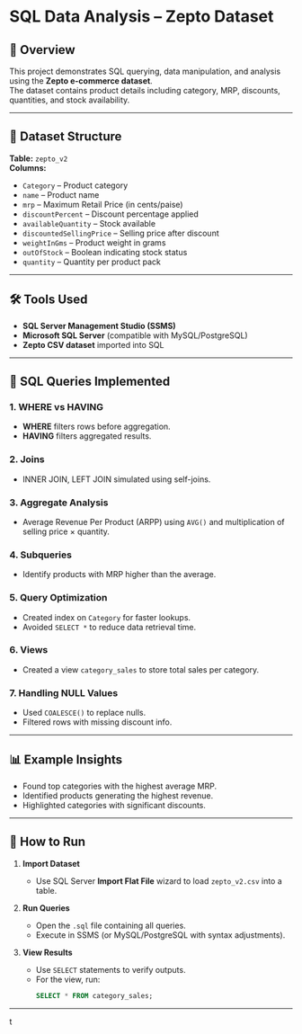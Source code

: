 # SQL Data Analysis – Zepto Dataset

## 📌 Overview
This project demonstrates SQL querying, data manipulation, and analysis using the **Zepto e-commerce dataset**.  
The dataset contains product details including category, MRP, discounts, quantities, and stock availability.

---

## 📂 Dataset Structure
**Table:** `zepto_v2`  
**Columns:**
- `Category` – Product category  
- `name` – Product name  
- `mrp` – Maximum Retail Price (in cents/paise)  
- `discountPercent` – Discount percentage applied  
- `availableQuantity` – Stock available  
- `discountedSellingPrice` – Selling price after discount  
- `weightInGms` – Product weight in grams  
- `outOfStock` – Boolean indicating stock status  
- `quantity` – Quantity per product pack

---

## 🛠 Tools Used
- **SQL Server Management Studio (SSMS)**
- **Microsoft SQL Server** (compatible with MySQL/PostgreSQL)
- **Zepto CSV dataset** imported into SQL

---

## 📜 SQL Queries Implemented

### 1. WHERE vs HAVING
- **WHERE** filters rows before aggregation.
- **HAVING** filters aggregated results.

### 2. Joins
- INNER JOIN, LEFT JOIN simulated using self-joins.

### 3. Aggregate Analysis
- Average Revenue Per Product (ARPP) using `AVG()` and multiplication of selling price × quantity.

### 4. Subqueries
- Identify products with MRP higher than the average.

### 5. Query Optimization
- Created index on `Category` for faster lookups.
- Avoided `SELECT *` to reduce data retrieval time.

### 6. Views
- Created a view `category_sales` to store total sales per category.

### 7. Handling NULL Values
- Used `COALESCE()` to replace nulls.
- Filtered rows with missing discount info.

---

## 📊 Example Insights
- Found top categories with the highest average MRP.
- Identified products generating the highest revenue.
- Highlighted categories with significant discounts.

---

## 🚀 How to Run
1. **Import Dataset**
   - Use SQL Server **Import Flat File** wizard to load `zepto_v2.csv` into a table.

2. **Run Queries**
   - Open the `.sql` file containing all queries.
   - Execute in SSMS (or MySQL/PostgreSQL with syntax adjustments).

3. **View Results**
   - Use `SELECT` statements to verify outputs.
   - For the view, run:
     ```sql
     SELECT * FROM category_sales;
     ```

---


t
